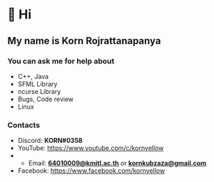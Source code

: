 # 👋 Hi

## My name is Korn Rojrattanapanya

### You can ask me for help about
- C++, Java
- SFML Library
- ncurse Library
- Bugs, Code review
- Linux

### Contacts
- Discord: **KORN#0358**
- YouTube: https://www.youtube.com/c/kornyellow
- - Email: **64010009@kmitl.ac.th** or **kornkubzaza@gmail.com**
- Facebook: https://www.facebook.com/kornyellow
